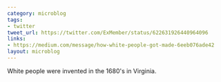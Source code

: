 ```yaml
---
category: microblog
tags:
- twitter
tweet_url: https://twitter.com/ExMember/status/622631926440964096
links:
- https://medium.com/message/how-white-people-got-made-6eeb076ade42
layout: microblog
---
```

White people were invented in the 1680's in Virginia.
